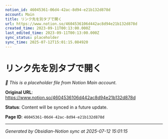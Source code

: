 ```yaml
---
notion_id: 46045361-06d4-42ac-8d94-e21b132d878d
account: Main
title: リンク先を別タブで開く
url: https://www.notion.so/4604536106d442ac8d94e21b132d878d
created_time: 2023-09-11T00:13:00.000Z
last_edited_time: 2023-09-11T00:13:00.000Z
sync_status: placeholder
sync_time: 2025-07-12T15:01:15.084920
---
```


# リンク先を別タブで開く

*🔄 This is a placeholder file from Notion Main account.*

**Original URL**: https://www.notion.so/4604536106d442ac8d94e21b132d878d

**Status**: Content will be synced in a future update.

**Page ID**: `46045361-06d4-42ac-8d94-e21b132d878d`

---

*Generated by Obsidian-Notion sync at 2025-07-12 15:01:15*
